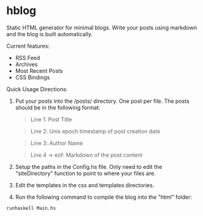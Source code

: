 hblog
=====

Static HTML generator for minimal blogs. Write your posts using markdown and the blog is built automatically.

Current features:
* RSS Feed 
* Archives 
* Most Recent Posts 
* CSS Bindings

Quick Usage Directions:

1. Put your posts into the /posts/ directory. One post per file. The posts should be in the following format:
    
    > Line 1: Post Title

    > Line 2: Unix epoch timestamp of post creation date
    
    > Line 3: Author Name
    
    > Line 4 -> eof: Markdown of the post content

2. Setup the paths in the Config.hs file. Only need to edit the "siteDirectory" function to point to where your files are.

3. Edit the templates in the css and templates directories.

4. Run the following command to compile the blog into the "html" folder:

```haskell
runhaskell Main.hs
```
